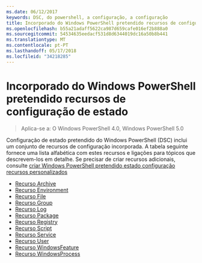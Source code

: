 ```yaml
---
ms.date: 06/12/2017
keywords: DSC, do powershell, a configuração, a configuração
title: Incorporado do Windows PowerShell pretendido recursos de configuração de estado
ms.openlocfilehash: b55a21adaff5622ca987d659cafe016ef2b888a0
ms.sourcegitcommit: 54534635eedacf531d8d6344019dc16a50b8b441
ms.translationtype: MT
ms.contentlocale: pt-PT
ms.lasthandoff: 05/17/2018
ms.locfileid: "34218285"
---
```

# <a name="built-in-windows-powershell-desired-state-configuration-resources"></a>Incorporado do Windows PowerShell pretendido recursos de configuração de estado

> Aplica-se a: O Windows PowerShell 4.0, Windows PowerShell 5.0

Configuração de estado pretendido do Windows PowerShell (DSC) inclui um conjunto de recursos de configuração incorporada. A tabela seguinte fornece uma lista alfabética com estes recursos e ligações para tópicos que descrevem-los em detalhe. Se precisar de criar recursos adicionais, consulte [criar Windows PowerShell pretendido estado configuração recursos personalizados](authoringResource.md)

* [Recurso Archive](archiveResource.md)
* [Recurso Environment](environmentResource.md)
* [Recurso File](fileResource.md)
* [Recurso Group](groupResource.md)
* [Recurso Log](logResource.md)
* [Recurso Package](packageResource.md)
* [Recurso Registry](registryResource.md)
* [Recurso Script](scriptResource.md)
* [Recurso Service](serviceResource.md)
* [Recurso User](userResource.md)
* [Recurso WindowsFeature](windowsfeatureResource.md)
* [Recurso WindowsProcess](windowsProcessResource.md)